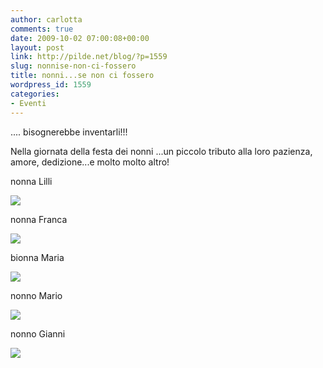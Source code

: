 ```yaml
---
author: carlotta
comments: true
date: 2009-10-02 07:00:08+00:00
layout: post
link: http://pilde.net/blog/?p=1559
slug: nonnise-non-ci-fossero
title: nonni...se non ci fossero
wordpress_id: 1559
categories:
- Eventi
---
```


.... bisognerebbe inventarli!!!

Nella giornata della festa dei nonni ...un piccolo tributo alla loro pazienza, amore, dedizione...e molto molto altro!

nonna Lilli

![](http://pilde.net/blog/wp-content/uploads/2009/09/nonna_lilli.jpg)

nonna Franca

![](http://pilde.net/blog/wp-content/uploads/2009/09/nonnafranca1.jpg)

bionna Maria

![](http://pilde.net/blog/wp-content/uploads/2009/09/nonna_bionna.jpg)

nonno Mario

![](http://pilde.net/blog/wp-content/uploads/2009/09/nonnomario.jpg)

nonno Gianni

![](http://pilde.net/blog/wp-content/uploads/2009/10/nonno_g.jpg)

